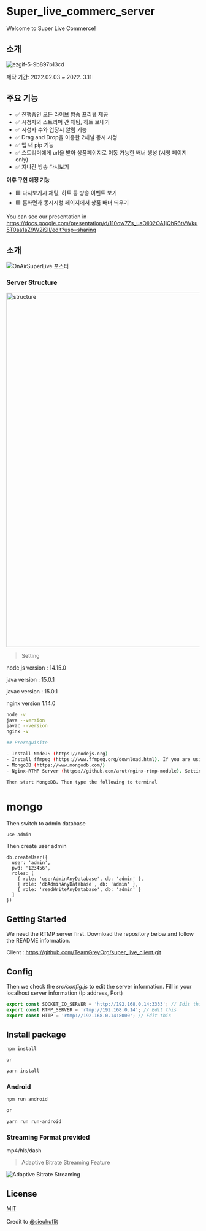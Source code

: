 # Super_live_commerc_server
Welcome to Super Live Commerce! 

## 소개
![ezgif-5-9b897b13cd](https://user-images.githubusercontent.com/49712957/158364719-392452d9-88cb-4af2-9408-caf9b30dc89d.gif)

제작 기간: 2022.02.03 ~ 2022. 3.11
## 주요 기능
- ✅  진행중인 모든 라이브 방송 프리뷰 제공
- ✅  시청자와 스트리머 간 채팅, 하트 보내기
- ✅  시청자 수와 입장시 알림 기능
- ✅  Drag and Drop을 이용한 2채널 동시 시청
- ✅  앱 내 pip 기능
- ✅  스트리머에게 url을 받아 상품페이지로 이동 가능한 배너 생성 (시청 페이지 only)
- ✅  지나간 방송 다시보기

**이후 구현 예정 기능**
- 🟩  다시보기시 채팅, 하트 등 방송 이벤트 보기
- 🟩  홈화면과 동시시청 페이지에서 상품 배너 띄우기

You can see our presentation in 
https://docs.google.com/presentation/d/110ow7Zs_uaOli02OA1jQhR6tVWku5T0aa1aZ9W2iSII/edit?usp=sharing

## 소개
![OnAirSuperLive 포스터](https://user-images.githubusercontent.com/49712957/158327013-9d44cc0b-5fa8-42e7-a53a-1b6b9c7047b2.jpg)
### Server Structure


<img width="924" alt="structure" src="https://user-images.githubusercontent.com/52844717/158049078-3754f482-ad6e-49e9-8ed3-96be9ee6cee2.png">

>Setting

node js version : 14.15.0


java version : 15.0.1


javac version : 15.0.1


nginx version 1.14.0

```bash
node -v
java --version
javac --version
nginx -v

## Prerequisite

- Install NodeJS (https://nodejs.org)
- Install ffmpeg (https://www.ffmpeg.org/download.html). If you are using MacOS just type _brew install ffmpeg_
- MongoDB (https://www.mongodb.com/)
- Nginx-RTMP Server (https://github.com/arut/nginx-rtmp-module). Setting nginx.conf in your '/etc/nginx' directory

Then start MongoDB. Then type the following to terminal

```
# mongo


Then switch to admin database

```
use admin
```

Then create user admin

```
db.createUser({
  user: 'admin',
  pwd: '123456',
  roles: [
    { role: 'userAdminAnyDatabase', db: 'admin' },
    { role: 'dbAdminAnyDatabase', db: 'admin' },
    { role: 'readWriteAnyDatabase', db: 'admin' }
  ]
})
```

## Getting Started

We need the RTMP server first. Download the repository below and follow the README information.

Client : https://github.com/TeamGreyOrg/super_live_client.git

## Config

Then we check the _src/config.js_ to edit the server information. Fill in your localhost server information (Ip address, Port)

```js
export const SOCKET_IO_SERVER = 'http://192.168.0.14:3333'; // Edit this
export const RTMP_SERVER = 'rtmp://192.168.0.14'; // Edit this
export const HTTP = 'rtmp://192.168.0.14:8000'; // Edit this
```

## Install package

```bash
npm install 

or 

yarn install
```

### Android

```bash
npm run android 

or

yarn run run-android
```

### Streaming Format provided 
mp4/hls/dash

> Adaptive Bitrate Streaming Feature

![Adaptive Bitrate Streaming](https://user-images.githubusercontent.com/52844717/158050150-abb4a790-f329-4d94-857e-5a61f799090d.png)

## License
[MIT](https://choosealicense.com/licenses/mit/)
<br/>
<br/>
Credit to [@sieuhuflit](https://github.com/sieuhuflit/live-tream-rtmp-server) 
